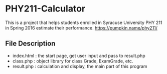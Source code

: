# PHY211-Calculator

This is a project that helps students enrolled in Syracuse University PHY 211 in Spring 2016 estimate their performance.
https://pumpkin.name/phy211/

## File Description

* index.html : the start page, get user input and pass to result.php
* class.php : object library for class Grade, ExamGrade, etc.
* result.php : calculation and display, the main part of this program
